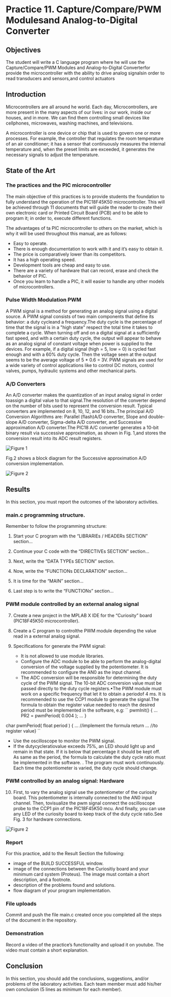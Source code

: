 # Practice 11. Capture/Compare/PWM Modulesand Analog-to-Digital Converter

## Objectives
The student will write a C language program where he will use the Capture/Compare/PWM Modules and Analog-to-Digital Converterfor provide the microcontroller with the ability to drive analog signalsin order to read transducers and sensors,and control actuators

## Introduction

Microcontrollers are all around he world. Each day, Microcontrollers, are more present in the many aspects of our lives: in our work, inside our houses, and in more. We can find them controlling small devices like cellphones, microwaves, washing machines, and televisions.

A microcontroller is one device or chip that is used to govern one or more processes. For example, the controller that regulates the room temperature of an air conditioner; it has a sensor that continuously measures the internal temperature and, when the preset limits are exceeded, it generates the necessary signals to adjust the temperature.

## State of the Art

### The practices and the PIC microcontroller

The main objective of this practices is to provide students the foundation to fully understand the operation of the PIC18F45K50 microcontroller. This will be achieved through 11 documents that will guide the reader to create their own electronic card or Printed Circuit Board (PCB) and to be able to program it; in order to, execute different functions.

The advantages of ta PIC microcontroller to others on the market, which is why it will be used throughout this manual, are as follows:

- Easy to operate.
- There is enough documentation to work with it and it’s easy to obtain it.
- The price is comparatively lower than its competitors.
- It has a high operating speed.
- Development tools are cheap and easy to use.
- There are a variety of hardware that can record, erase and check the behavior of PIC.
- Once you learn to handle a PIC, it will easier to handle any other models of microcontrollers.


### Pulse Width Modulation PWM

A PWM signal is a method for generating an analog signal using a digital source. A PWM signal consists of two main components that define its behavior: a duty cycleand a frequency.The duty cycle is the percentage of time that the signal is in a "high state" respect the total time it takes to complete a cycle. When turning off and on a digital signal at a sufficiently fast speed, and with a certain duty cycle, the output will appear to behave as an analog signal of constant voltage when power is supplied to the devices. For example, if a digital signal (high = 5, low = 0) is cycled fast enough and with a 60% duty cycle. Then the voltage seen at the output seems to be the average voltage of 5 * 0.6 = 3V. PWM signals are used for a wide variety of control applications like to control DC motors, control valves, pumps, hydraulic systems and other mechanical parts.

### A/D Converters
An A/D converter makes the quantization of an input analog signal in order toassign a digital value to that signal.The resolution of the converter depend on the number of bits used to represent the conversion result. Typical converters are implemented on 8, 10, 12, and 16 bits..The principal A/D Conversion Algorithms are: Parallel (flash)A/D converter, Slope and double-slope A/D converter, Sigma-delta A/D converter, and Successive approximation A/D converter.The PIC18 A/C converter generates a 10-bit binary result via successive approximation, as shown in Fig. 1,and stores the conversion result into its ADC result registers.


![Figure 1](./img/fig1.png)

Fig.2 shows a block diagram for the Successive approximation A/D conversion implementation.

![Figure 2](./img/fig2.png)

## Results

In this section, you must report the outcomes of the laboratory activities.

### main.c programming structure.

Remember to follow the programming structure: 

1.	Start your C program with the “LIBRARIEs / HEADERs SECTION” section… 

2.	Continue your C code with the “DIRECTIVEs SECTION” section… 

3.	Next, write the “DATA TYPEs SECTION” section.

4.	Now, write the “FUNCTIONs DECLARATION” section…

5.	It is time for the “MAIN” section… 

6.	Last step is to write the “FUNCTIONs” section… 

### PWM module controlled by an external analog signal

7. Create a new project in the MPLAB X IDE for the “Curiosity” board (PIC18F45K50 microcontroller). 

8. Create a C program to controlthe PWM module depending the value read in a external analog signal.
9. Specifications for generate the PWM signal:
    - It is not allowed to use module libraries.
    - Configure the ADC module to be able to perform the analog-digital conversion of the voltage supplied by the potentiometer. It is recommended to configure the AN0 as the input channel.
    - The ADC conversion will be responsible for determining the duty cycle of the PWM signal. The 10-bit ADC conversion value must be passed directly to the duty cycle registers.•The PWM module must work on a specific frequency that let it to obtain a periodof 4 ms. It is recommended to use the CCP1 module to generate the signal.The formula to obtain the register value needed to reach the desired period must be implemented in the software, e.g:
``
pwmInit() {
    ...
    PR2 = pwmPeriod( 0.004 );
    ...
}

char pwmPeriod( float period ) {
    ... //implement the formula 
    return ... //to register value}
``
   - Use the oscilloscope to monitor the PWM signal.
   - If  the dutycycleratiovalue  exceeds  75%,  an  LED should light up and remain in that state. If it is below that percentage it should be kept off. As same as the period, the  formula to calculate the duty cycle ratio must be implemented in the software. 
   . The program must work continuously. Each time the potentiometer is varied, the duty cycle should change.

### PWM controlled by an analog signal: Hardware

10. First, to vary the analog signal use the potentiometer of the curiosity board. This potentiometer is internally connected to  the  AN0  input  channel. Then,  tovisualize  the  pwm signal connect the oscilloscope probe to the CCP1 pin of the PIC18F45K50 mcu. And finally, you can use any LED of the curiosity board to keep track of the duty cycle ratio.See Fig. 3 for hardware connections.

![Figure 2](./img/fig3.png)

### Report
For this practice, add to the Result Section the following:
 - image of the BUILD SUCCESSFUL window.
 - image of the connections between the Curiositiy board and your minimum card system (Proteus). The image must contain a short description, and a footnote.
 - description of the problems found and solutions.
 - flow diagram of your program implementation.

### File uploads
Commit and push the file main.c created once you completed all the steps of the document in the repository.

### Demonstration
Record a video of the practice’s functionality and upload it on youtube. The video must contain a short explanation.

## Conclusion
In this section, you should add the conclusions, suggestions, and/or problems of the laboratory activities. Each team member must add his/her own conclusion (5 lines as minimum for each member).
